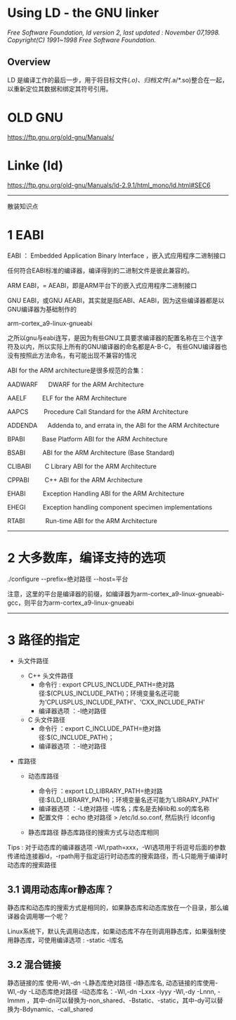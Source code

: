 
# Using LD - the GNU linker

 *Free Software Foundation, ld version 2, last updated : November 07,1998. Copyright(C) 1991~1998 Free Software Foundation.*

## Overview

 LD 是编译工作的最后一步，用于将目标文件(*.o)、归档文件(*.a/*.so)整合在一起，以重新定位其数据和绑定其符号引用。






























# OLD GNU
https://ftp.gnu.org/old-gnu/Manuals/

# Linke (ld)

https://ftp.gnu.org/old-gnu/Manuals/ld-2.9.1/html_mono/ld.html#SEC6
































---

散装知识点

# 1 EABI 

EABI ： Embedded Application Binary Interface ，嵌入式应用程序二进制接口

任何符合EABI标准的编译器，编译得到的二进制文件是彼此兼容的。

ARM EABI，= AEABI，即是ARM平台下的嵌入式应用程序二进制接口

GNU EABI，或GNU AEABI，其实就是指EABI、AEABI，因为这些编译器都是以GNU编译器为基础制作的

arm-cortex_a9-linux-gnueabi

之所以gnu与eabi连写，是因为有些GNU工具要求编译器的配置名称在三个连字符及以内，所以实际上所有的GNU编译器的命名都是A-B-C，
有些GNU编译器也没有按照此方法命名，有可能出现不兼容的情况


ABI for the ARM architecture是很多规范的合集：

AADWARF      DWARF for the ARM Architecture

AAELF         ELF for the ARM Architecture

AAPCS         Procedure Call Standard for the ARM Architecture

ADDENDA      Addenda to, and errata in, the ABI for the ARM Architecture

BPABI          Base Platform ABI for the ARM Architecture

BSABI          ABI for the ARM Architecture (Base Standard)

CLIBABI        C Library ABI for the ARM Architecture

CPPABI         C++ ABI for the ARM Architecture

EHABI          Exception Handling ABI for the ARM Architecture

EHEGI          Exception handling component specimen implementations

RTABI            Run-time ABI for the ARM Architecture

---

# 2 大多数库，编译支持的选项

./configure --prefix=绝对路径 --host=平台

注意，这里的平台是编译器的前缀，如编译器为arm-cortex_a9-linux-gnueabi-gcc，则平台为arm-cortex_a9-linux-gnueabi


---

# 3 路径的指定

- 头文件路径
	- C++ 头文件路径
		- 命令行     : export CPLUS_INCLUDE_PATH=绝对路径:$(CPLUS_INCLUDE_PATH)；环境变量名还可能为'CPLUSPLUS_INCLUDE_PATH'、'CXX_INCLUDE_PATH'
		- 编译器选项 ：-I绝对路径
	- C 头文件路径
		- 命令行     ：export C_INCLUDE_PATH=绝对路径:$(C_INCLUDE_PATH)；
		- 编译器选项 ：-I绝对路径

- 库路径
	- 动态库路径
		- 命令行     ：export LD_LIBRARY_PATH=绝对路径:$(LD_LIBRARY_PATH)；环境变量名还可能为'LIBRARY_PATH'
		- 编译器选项 ：-L绝对路径 -l库名；库名是去掉lib和.so的库名称
		- 配置文件   ：echo 绝对路径 > /etc/ld.so.conf, 然后执行 ldconfig

	- 静态库路径 
		静态库路径的搜索方式与动态库相同


Tips : 对于动态库的编译器选项 -Wl,rpath=xxx，-Wl选项用于将逗号后面的参数传递给连接器ld，-rpath用于指定运行时动态库的搜索路径，而-L只能用于编译时动态库的搜索路径

## 3.1 调用动态库or静态库？

静态库和动态库的搜索方式是相同的，如果静态库和动态库放在一个目录，那么编译器会调用哪一个呢？

Linux系统下，默认先调用动态库，如果动态库不存在则调用静态库，如果强制使用静态库，可使用编译选项 : -static -l库名

## 3.2 混合链接

静态链接的库 使用-Wl,-dn -L静态库绝对路径 -l静态库名, 动态链接的库使用-Wl,-dy -L动态库绝对路径 -l动态库名：-Wl,-dn -Lxxx -lyyy -Wl,-dy -Lnnn, -lmmm
，其中-dn可以替换为-non_shared、-Bstatic、-static，其中-dy可以替换为-Bdynamic、-call_shared


